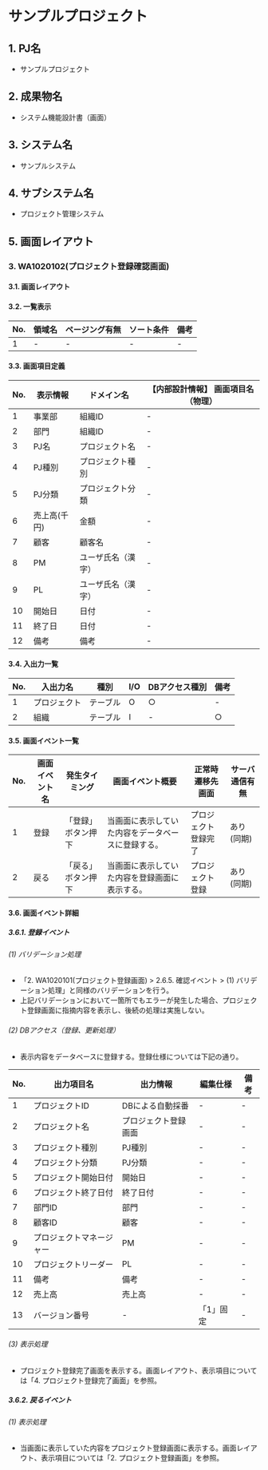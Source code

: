# サンプルプロジェクト

## 1. PJ名
- サンプルプロジェクト

## 2. 成果物名
- システム機能設計書（画面）

## 3. システム名
- サンプルシステム

## 4. サブシステム名
- プロジェクト管理システム

## 5. 画面レイアウト

### 3. WA1020102(プロジェクト登録確認画面)
#### 3.1. 画面レイアウト

#### 3.2. 一覧表示

| No. | 領域名 | ページング有無 | ソート条件 | 備考 |
| --- | ------ | -------------- | ---------- | ---- |
| 1   | -      | -              | -          | -    |

#### 3.3. 画面項目定義

| No. | 表示情報 | ドメイン名 | 【内部設計情報】 画面項目名（物理） |
| --- | -------- | ---------- | ----------------------------------- |
| 1   | 事業部   | 組織ID     | -                                   |
| 2   | 部門     | 組織ID     | -                                   |
| 3   | PJ名     | プロジェクト名 | -                                 |
| 4   | PJ種別   | プロジェクト種別 | -                                 |
| 5   | PJ分類   | プロジェクト分類 | -                                 |
| 6   | 売上高(千円) | 金額     | -                                   |
| 7   | 顧客     | 顧客名     | -                                   |
| 8   | PM       | ユーザ氏名（漢字） | -                                 |
| 9   | PL       | ユーザ氏名（漢字） | -                                 |
| 10  | 開始日   | 日付       | -                                   |
| 11  | 終了日   | 日付       | -                                   |
| 12  | 備考     | 備考       | -                                   |

#### 3.4. 入出力一覧

| No. | 入出力名 | 種別 | I/O | DBアクセス種別 | 備考 |
| --- | -------- | ---- | --- | -------------- | ---- |
| 1   | プロジェクト | テーブル | O | ○ | - |
| 2   | 組織     | テーブル | I | - | ○ |

#### 3.5. 画面イベント一覧

| No. | 画面イベント名 | 発生タイミング | 画面イベント概要 | 正常時遷移先画面 | サーバ通信有無 |
| --- | -------------- | -------------- | ---------------- | ---------------- | -------------- |
| 1   | 登録           | 「登録」ボタン押下 | 当画面に表示していた内容をデータベースに登録する。 | プロジェクト登録完了 | あり(同期) |
| 2   | 戻る           | 「戻る」ボタン押下 | 当画面に表示していた内容を登録画面に表示する。 | プロジェクト登録 | あり(同期) |

#### 3.6. 画面イベント詳細

##### 3.6.1. 登録イベント

###### (1) バリデーション処理
- 「2. WA1020101(プロジェクト登録画面) > 2.6.5. 確認イベント > (1) バリデーション処理」と同様のバリデーションを行う。
- 上記バリデーションにおいて一箇所でもエラーが発生した場合、プロジェクト登録画面に指摘内容を表示し、後続の処理は実施しない。

###### (2) DBアクセス（登録、更新処理）
- 表示内容をデータベースに登録する。登録仕様については下記の通り。

| No. | 出力項目名 | 出力情報 | 編集仕様 | 備考 |
| --- | ---------- | -------- | -------- | ---- |
| 1   | プロジェクトID | DBによる自動採番 | - | - |
| 2   | プロジェクト名 | プロジェクト登録画面 | - | - |
| 3   | プロジェクト種別 | PJ種別 | - | - |
| 4   | プロジェクト分類 | PJ分類 | - | - |
| 5   | プロジェクト開始日付 | 開始日 | - | - |
| 6   | プロジェクト終了日付 | 終了日付 | - | - |
| 7   | 部門ID | 部門 | - | - |
| 8   | 顧客ID | 顧客 | - | - |
| 9   | プロジェクトマネージャー | PM | - | - |
| 10  | プロジェクトリーダー | PL | - | - |
| 11  | 備考 | 備考 | - | - |
| 12  | 売上高 | 売上高 | - | - |
| 13  | バージョン番号 | - | 「1」固定 | - |

###### (3) 表示処理
- プロジェクト登録完了画面を表示する。画面レイアウト、表示項目については「4. プロジェクト登録完了画面」を参照。

##### 3.6.2. 戻るイベント

###### (1) 表示処理
- 当画面に表示していた内容をプロジェクト登録画面に表示する。画面レイアウト、表示項目については「2. プロジェクト登録画面」を参照。